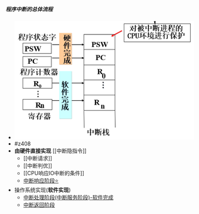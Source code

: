 ##### 程序中断的总体流程
- ![](attachments/Pasted%20image%2020221123190255.png)
- #z408 
- **由硬件直接实现** [[中断隐指令]]
	- [[中断请求]]
	- [[中断判优]]
	- [[CPU响应IO中断的条件]]
	- [中断响应阶段⭐](中断响应阶段⭐.md)
- 操作系统实现(**软件实现**)
	- [中断处理阶段(中断服务阶段)-软件完成](中断处理阶段(中断服务阶段)-软件完成.md)
	- [中断返回阶段](中断返回阶段.md)